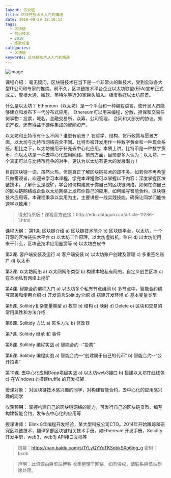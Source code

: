 ```yaml
---
layout: 区块链
title: 区块链技术从入门到精通
date: 2018-09-29 18:10:13
tags:
  - 区块链
  - 前沿技术
  - 2018
  - 炼数成金
categories:
  - 区块链
keywords: 区块链技术从入门到精通
---
```

![image](http://www.dataguru.cn/data/attachment/common/cf/110506d8f9mj9s1z94811z.jpg)

课程介绍：
毫无疑问，区块链技术在当下是一个非常火的新技术，受到全球各大型IT公司和专家的推崇。前不久，区块链技术平台企业以太坊联盟(EEA)宣布正式成立，摩根大通、微软、英特尔等近30家巨头加入。极度看好以太坊前景。

什么是以太坊？
Ethereum（以太坊）是一个平台和一种编程语言，使开发人员能够建立和发布下一代分布式应用。 Ethereum可以用来编程，分散，担保和交易任何事物：投票，域名，金融交易所，众筹，公司管理， 合同和大部分的协议，知识产权，还有得益于硬件集成的智能资产。

以太坊和比特币有什么不同？谁更有前景？
在哲学、结构、货币政策与愿景方面，以太坊与比特币网络完全不同。比特币被开发用作一种数字黄金和一种现金系统。相比之下，以太坊被用于补充去中心化应用。本质上讲，比特币是一种数字货币，而以太坊是一种去中心化应用网络。前景方面，目前更多人认为：以太坊，一个真正可以与比特币竞争的对手，更认为以太坊有更大的发展潜力！

目前区块链一词，虽然火热，但是真正了解区块链技术的却不多。如若你不再希望只做旁观者，欢迎来学习本课程，学完本课程你可以掌握以下内容：深度掌握区块链技术，了解什么是挖矿，学会如何构建属于你自己的区块链网络，如何在你自己的区块链网络或企业以太坊网络上发布你自己的应用，如何编写智能合约，区块链技术应用等。本课程秉承以实用为主，主要讲授一线实践技能，确保让同学们能快速学以致用！
<!-- more -->
<blockquote class="blockquote-center">
请支持原版！课程官方链接：http://edu.dataguru.cn/article-11286-1.html</blockquote>
</blockquote>
课程大纲：
第1课.    区块链介绍
a)    区块链技术简介
b)    区块链平台，以太坊，一个开源的区块链技术平台
c)    以太坊工作原理，以太坊虚拟机，账户
d)    以太坊能用来干什么，区块链技术应用鉴赏等
e)    以太坊白皮书

第2课.    客户端安装及运行
a)    客户端安装
b)    以太坊账户创建及管理
c)    多重签名账户
d)    以太币

第3课.    以太坊网络
a)    以太网网络类型
b)    构建本地私有网络，自定义创世区块
c)    在本地私有网络上挖矿

第4课.    智能合约编程入门
a)    以太坊多个私有节点组网
b)    多节点中，智能合约编写部署和使用介绍
c)    开发语言Solitidy介绍
d)    搭建开发环境
e)    基本变量类型

第5课.    Solitidy复杂变量类型
a)    枚举
b)    结构
c)    映射
d)    Delete
e)    区块和交易的常用属性和方法介绍

第6课.    Solitidy 方法
a)    匿名方法
b)    修改器

第7课.    Solitidy 继承 和 事件

第8课.    Solitidy 编程实战
a)    智能合约--“投票”

第9课.    Solitidy 编程实战
a)    智能合约—“创建属于自己的代币”
b)    智能合约--“公开拍卖”

第10课.    去中心化应用Dapp项目实战
a)    以太坊web3接口
b)    搭建以太坊在线钱包
c)    在Windows上搭建truffle 的开发框架


授课对象：
对区块链技术感兴趣的同学，对构建智能合约，去中心化的应用感兴趣的同学

收获预期：
掌握构建自己的区块链网络的能力，可发行自己的区块链货币，编写构建智能合约，发布去中心化的应用等

授课讲师：
Elink
8年编程开发经验，某大型科技公司CTO。2014年开始跟踪和研究区块链技术，翻译多部区块链相关技术手册，如Ethereum 开发手册，Solidity开发手册，web3，web3j API接口文档等

> 链接：https://pan.baidu.com/s/1YLyQYYoTKSnbkSXo6ing_g 密码：bxdb

<blockquote class="blockquote-center">声明：此资源由巨菜站博客 收集整理于网络，如有侵权，请联系巨菜站删除处理。</blockquote>
